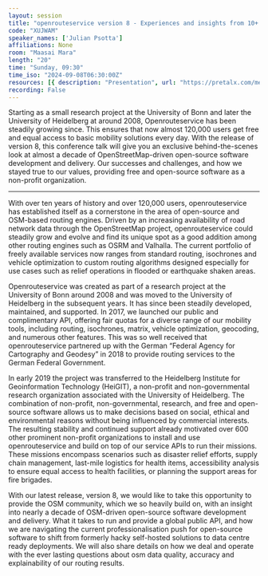```yaml
---
layout: session
title: "openrouteservice version 8 - Experiences and insights from 10+ years of running and providing a global OSM-driven, free and open-source routing engine"
code: "XUJWAM"
speaker_names: ['Julian Psotta']
affiliations: None
room: "Maasai Mara"
length: "20"
time: "Sunday, 09:30"
time_iso: "2024-09-08T06:30:00Z"
resources: [{ description: "Presentation", url: "https://pretalx.com/media/sotm2024/submissions/XUJWAM/resources/SotM_2024_SMT_dj7JS7b.pdf" },{ description: "openrouteservice", url: "https://openrouteservice.org" },{ description: "HeiGIT", url: "https://heigit.org" },{ description: "openrouteservice GitHub Code", url: "https://github.com/GIScience/openrouteservice" }]
recording: False
---
```


Starting as a small research project at the University of Bonn and later the University of Heidelberg at around 2008, Openrouteservice has been steadily growing since. This ensures that now almost 120,000 users get free and equal access to basic mobility solutions every day. With the release of version 8, this conference talk will give you an exclusive behind-the-scenes look at almost a decade of OpenStreetMap-driven open-source software development and delivery. Our successes and challenges, and how we stayed true to our values, providing free and open-source software as a non-profit organization.

<hr>

With over ten years of history and over 120,000 users, openrouteservice has established itself as a cornerstone in the area of open-source and OSM-based routing engines. Driven by an increasing availability of road network data through the OpenStreetMap project, openrouteservice could steadily grow and evolve and find its unique spot as a good addition among other routing engines such as OSRM and Valhalla. The current portfolio of freely available services now ranges from standard routing, isochrones and vehicle optimization to custom routing algorithms designed especially for use cases such as relief operations in flooded or earthquake shaken areas.

Openrouteservice was created as part of a research project at the University of Bonn around 2008 and was moved to the University of Heidelberg in the subsequent years. It has since been steadily developed, maintained, and supported.  In 2017, we launched our public and complimentary API, offering fair quotas for a diverse range of our mobility tools, including routing, isochrones, matrix, vehicle optimization, geocoding, and numerous other features. This was so well received that openrouteservice partnered up with the German “Federal Agency for Cartography and Geodesy” in 2018 to provide routing services to the German Federal Government.

In early 2019 the project was transferred to the Heidelberg Institute for Geoinformation Technology (HeiGIT), a non-profit and non-governmental research organization associated with the University of Heidelberg. The combination of non-profit, non-governmental, research, and free and open-source software allows us to make decisions based on social, ethical and environmental reasons without being influenced by commercial interests. The resulting stability and continued support already motivated over 600 other prominent non-profit organizations to install and use openrouteservice and build on top of our service APIs to run their missions. These missions encompass scenarios such as disaster relief efforts, supply chain management, last-mile logistics for health items, accessibility analysis to ensure equal access to health facilities, or planning the support areas for fire brigades.

With our latest release, version 8, we would like to take this opportunity to provide the OSM community, which we so heavily build on, with an insight into nearly a decade of OSM-driven open-source software development and delivery. What it takes to run and provide a global public API, and how we are navigating the current professionalisation push for open-source software to shift from formerly hacky self-hosted solutions to data centre ready deployments. We will also share details on how we deal and operate with the ever lasting questions about osm data quality, accuracy and explainability of our routing results.

